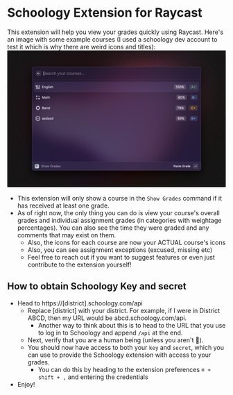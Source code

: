 # Schoology Extension for Raycast

This extension will help you view your grades quickly using Raycast.
Here's an image with some example courses (I used a schoology dev account to test it which is why there are weird icons and titles):
![README Preview](README-schoology.png)
- This extension will only show a course in the `Show Grades` command if it has received at least one grade.
- As of right now, the only thing you can do is view your course's overall grades and individual assignment grades (in categories with weightage percentages). You can also see the time they were graded and any comments that may exist on them.
    - Also, the icons for each course are now your ACTUAL course's icons
    - Also, you can see assignment exceptions (excused, missing etc)
    - Feel free to reach out if you want to suggest features or even just contribute to the extension yourself!
## How to obtain Schoology Key and secret
- Head to https://[district].schoology.com/api
    - Replace [district] with your district. For example, if I were in District ABCD, then my URL would be abcd.schoology.com/api.
        - Another way to think about this is to head to the URL that you use to log in to Schoology and append `/api` at the end.
    - Next, verify that you are a human being (unless you aren't 🤖).
    - You should now have access to both your `key` and `secret`, which you can use to provide the Schoology extension with access to your grades.
        - You can do this by heading to the extension preferences `⌘ + shift + ,` and entering the credentials
- Enjoy!
